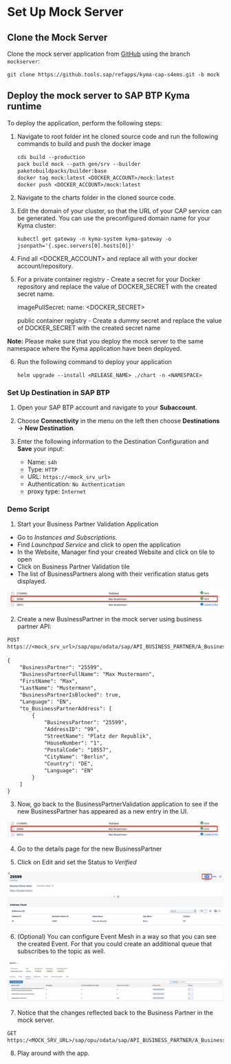 # Set Up Mock Server

## Clone the Mock Server

Clone the mock server application from [GitHub](https://github.tools.sap/refapps/kyma-cap-s4ems.git) using the branch `mockserver`:

```
git clone https://github.tools.sap/refapps/kyma-cap-s4ems.git -b mock
```

## Deploy the mock server to SAP BTP Kyma runtime

To deploy the application, perform the following steps:

1. Navigate to root folder int he cloned source code and run the following commands to build and push the docker image

    ```shell  
    cds build --production
    pack build mock --path gen/srv --builder paketobuildpacks/builder:base
    docker tag mock:latest <DOCKER_ACCOUNT>/mock:latest
    docker push <DOCKER_ACCOUNT>/mock:latest
    ```

2. Navigate to the charts folder in the cloned source code.

3. Edit the domain of your cluster, so that the URL of your CAP service can be generated. You can use the preconfigured domain name for your Kyma cluster:

    ```shell  
    kubectl get gateway -n kyma-system kyma-gateway -o jsonpath='{.spec.servers[0].hosts[0]}'
    ```
4. Find all <DOCKER_ACCOUNT> and replace all with your docker account/repository.

5.  For a private container registry - Create a secret for your Docker repository and replace the value of DOCKER_SECRET with the created secret name.
   
    imagePullSecret: name: <DOCKER_SECRET>

    public container registry - Create a dummy secret and replace the value of DOCKER_SECRET with the created secret name

**Note:** Please make sure that you deploy the mock server to the same namespace where the Kyma application have been deployed.

6. Run the following command to deploy your application

    ```shell 
    helm upgrade --install <RELEASE_NAME> ./chart -n <NAMESPACE>
    ```

### Set Up Destination in SAP BTP

1. Open your SAP BTP account and navigate to your **Subaccount**.

2. Choose **Connectivity** in the menu on the left then choose **Destinations** &rarr; **New Destination**.

3. Enter the following information to the Destination Configuration and **Save** your input:

    - Name: `s4h`
    - Type: `HTTP`
    - URL: `https://<mock_srv_url>`
    - Authentication: `No Authentication`
    - proxy type: `Internet`

### Demo Script

1. Start your Business Partner Validation Application

- Go to *Instances and Subscriptions.*
- Find *Launchpad Service* and click to open the application
- In the Website, Manager find your created Website and click on tile to open
- Click on Business Partner Validation tile
- The list of BusinessPartners along with their verification status gets displayed.

 ![App](./images/mock01.png)

2. Create a new BusinessPartner in the mock server using business partner API:

```
POST https://<mock_srv_url>/sap/opu/odata/sap/API_BUSINESS_PARTNER/A_BusinessPartner

{
    "BusinessPartner": "25599",
    "BusinessPartnerFullName": "Max Mustermann",
    "FirstName": "Max",
    "LastName": "Mustermann",
    "BusinessPartnerIsBlocked": true,
    "Language": "EN",
    "to_BusinessPartnerAddress": [
        {
            "BusinessPartner": "25599",
            "AddressID": "99",
            "StreetName": "Platz der Republik",
            "HouseNumber": "1",
            "PostalCode": "10557",
            "CityName": "Berlin",
            "Country": "DE",
            "Language": "EN"
        }
    ]
}
```
3. Now, go back to the BusinessPartnerValidation application to see if the new BusinessPartner has appeared as a new entry in the UI.

 ![App](./images/mock01.png)

4. Go to the details page for the new BusinessPartner

5. Click on Edit and set the Status to *Verified*

 ![Backend](./images/mock02.png)

6. (Optional) You can configure Event Mesh in a way so that you can see the created Event. For that you could create an additional queue that subscribes to the topic as well.

 ![Backend](./images/mock03.png)

7. Notice that the changes reflected back to the Business Partner in the mock server.

```
GET https:/<MOCK_SRV_URL>/sap/opu/odata/sap/API_BUSINESS_PARTNER/A_BusinessPartner('25555')

```

8. Play around with the app.
